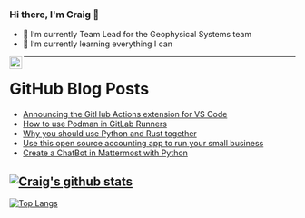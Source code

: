 ### Hi there, I'm Craig 👋

<!--
**CraigTeelFugro/CraigTeelFugro** is a ✨ _special_ ✨ repository because its `README.md` (this file) appears on your GitHub profile.

Here are some ideas to get you started:
-->

- 🔭 I’m currently Team Lead for the Geophysical Systems team
- 🌱 I’m currently learning everything I can

[<img align="left" alt="Craig Teel | LinkedIn" width="22px" src="https://cdn.jsdelivr.net/npm/simple-icons@v3/icons/linkedin.svg" />][linkedin]

---

# GitHub Blog Posts

<!-- BLOG-POST-LIST:START -->
- [Announcing the GitHub Actions extension for VS Code](https://github.blog/2023-03-28-announcing-the-github-actions-extension-for-vs-code/)
- [How to use Podman in GitLab Runners](https://opensource.com/article/23/3/podman-gitlab-runners)
- [Why you should use Python and Rust together](https://opensource.com/article/23/3/python-loves-rust)
- [Use this open source accounting app to run your small business](https://opensource.com/article/23/3/open-source-accounting-run-business)
- [Create a ChatBot in Mattermost with Python](https://opensource.com/article/23/3/chatbot-mattermost-python)
<!-- BLOG-POST-LIST:END -->

## [![Craig's github stats](https://github-readme-stats.vercel.app/api?username=craigteelfugro&show_icons=true&theme=radical)](https://github.com/anuraghazra/github-readme-stats)


[linkedin]: https://linkedin.com/in/craig-teel-b8786771
[![Top Langs](https://github-readme-stats.vercel.app/api/top-langs/?username=craigteelfugro&layout=compact)](https://github.com/anuraghazra/github-readme-stats)
